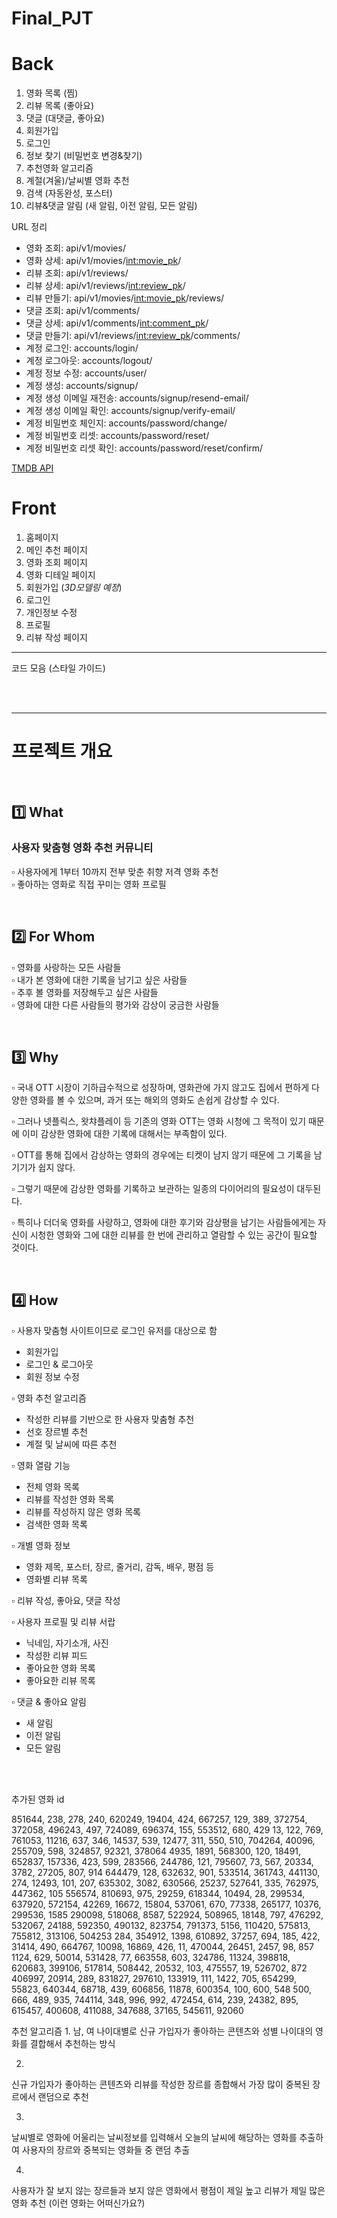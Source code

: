 # Final_PJT

# Back

1. 영화 목록 (찜)
2. 리뷰 목록 (좋아요)
3. 댓글 (대댓글, 좋아요)
4. 회원가입
5. 로그인 
6. 정보 찾기 (비밀번호 변경&찾기)
7. 추천영화 알고리즘
8. 계절(겨울)/날씨별 영화 추천
9. 검색 (자동완성, 포스터)
10. 리뷰&댓글 알림 (새 알림, 이전 알림, 모든 알림)

URL 정리
- 영화 조회: api/v1/movies/
- 영화 상세: api/v1/movies/<int:movie_pk>/
- 리뷰 조회: api/v1/reviews/
- 리뷰 상세: api/v1/reviews/<int:review_pk>/
- 리뷰 만들기: api/v1/movies/<int:movie_pk>/reviews/
- 댓글 조회: api/v1/comments/
- 댓글 상세: api/v1/comments/<int:comment_pk>/
- 댓글 만들기: api/v1/reviews/<int:review_pk>/comments/
- 계정 로그인: accounts/login/
- 계정 로그아웃: accounts/logout/
- 계정 정보 수정: accounts/user/
- 계정 생성: accounts/signup/
- 계정 생성 이메일 재전송: accounts/signup/resend-email/
- 계정 생성 이메일 확인: accounts/signup/verify-email/
- 계정 비밀번호 체인지: accounts/password/change/
- 계정 비밀번호 리셋: accounts/password/reset/
- 계정 비밀번호 리셋 확인: accounts/password/reset/confirm/
  

[TMDB API](https://developers.themoviedb.org/3/authentication/how-do-i-generate-a-session-id)

# Front

1. 홈페이지
2. 메인 추천 페이지
3. 영화 조회 페이지
4. 영화 디테일 페이지
5. 회원가입 (*3D모델링 예정*)
6. 로그인
7. 개인정보 수정
8. 프로필
9. 리뷰 작성 페이지

---
코드 모음 (스타일 가이드)



<br><br>

---

# 프로젝트 개요

<br>

## 1️⃣ What
### 사용자 맞춤형 영화 추천 커뮤니티  
▫ 사용자에게 1부터 10까지 전부 맞춘 취향 저격 영화 추천  
▫ 좋아하는 영화로 직접 꾸미는 영화 프로필   

<br>

## 2️⃣ For Whom
▫ 영화를 사랑하는 모든 사람들   
▫ 내가 본 영화에 대한 기록을 남기고 싶은 사람들   
▫ 추후 볼 영화를 저장해두고 싶은 사람들  
▫ 영화에 대한 다른 사람들의 평가와 감상이 궁금한 사람들   

<br>

## 3️⃣ Why
▫ 국내 OTT 시장이 기하급수적으로 성장하며, 영화관에 가지 않고도 집에서 편하게 다양한 영화를 볼 수 있으며, 과거 또는 해외의 영화도 손쉽게 감상할 수 있다.   

▫ 그러나 넷플릭스, 왓챠플레이 등 기존의 영화 OTT는 영화 시청에 그 목적이 있기 때문에 이미 감상한 영화에 대한 기록에 대해서는 부족함이 있다.  

▫ OTT를 통해 집에서 감상하는 영화의 경우에는 티켓이 남지 않기 때문에 그 기록을 남기기가 쉽지 않다.   

▫ 그렇기 때문에 감상한 영화를 기록하고 보관하는 일종의 다이어리의 필요성이 대두된다.  

▫ 특히나 더더욱 영화를 사랑하고, 영화에 대한 후기와 감상평을 남기는 사람들에게는 자신이 시청한 영화와 그에 대한 리뷰를 한 번에 관리하고 열람할 수 있는 공간이 필요할 것이다.  

<br>

## 4️⃣ How

▫ 사용자 맞춤형 사이트이므로 로그인 유저를 대상으로 함
- 회원가입
- 로그인 & 로그아웃
- 회원 정보 수정


▫ 영화 추천 알고리즘
- 작성한 리뷰를 기반으로 한 사용자 맞춤형 추천
- 선호 장르별 추천
- 계절 및 날씨에 따른 추천


▫ 영화 열람 기능 
- 전체 영화 목록
- 리뷰를 작성한 영화 목록
- 리뷰를 작성하지 않은 영화 목록
- 검색한 영화 목록 


▫ 개별 영화 정보
- 영화 제목, 포스터, 장르, 줄거리, 감독, 배우, 평점 등
- 영화별 리뷰 목록  


▫ 리뷰 작성, 좋아요, 댓글 작성


▫ 사용자 프로필 및 리뷰 서랍   
- 닉네임, 자기소개, 사진
- 작성한 리뷰 피드
- 좋아요한 영화 목록
- 좋아요한 리뷰 목록


▫ 댓글 & 좋아요 알림
- 새 알림
- 이전 알림
- 모든 알림




<br><br>

추가된 영화 id

851644, 238, 278, 240, 620249, 19404, 424, 667257, 129, 389, 372754, 372058, 496243, 497, 724089, 696374, 155, 553512, 680, 429
13, 122, 769, 761053, 11216, 637, 346, 14537, 539, 12477, 311, 550, 510, 704264, 40096, 255709, 598, 324857, 92321, 378064
4935, 1891, 568300, 120, 18491, 652837, 157336, 423, 599, 283566, 244786, 121, 795607, 73, 567, 20334, 3782, 27205, 807, 914
644479, 128, 632632, 901, 533514, 361743, 441130, 274, 12493, 101, 207, 635302, 3082, 630566, 25237, 527641, 335, 762975, 447362, 105
556574, 810693, 975, 29259, 618344, 10494, 28, 299534, 637920, 572154, 42269, 16672, 15804, 537061, 670, 77338, 265177, 10376, 299536, 1585
290098, 518068, 8587, 522924, 508965, 18148, 797, 476292, 532067, 24188, 592350, 490132, 823754, 791373, 5156, 110420, 575813, 755812, 313106, 504253
284, 354912, 1398, 610892, 37257, 694, 185, 422, 31414, 490, 664767, 10098, 16869, 426, 11, 470044, 26451, 2457, 98, 857
1124, 629, 50014, 531428, 77, 663558, 603, 324786, 11324, 398818, 620683, 399106, 517814, 508442, 20532, 103, 475557, 19, 526702, 872 
406997, 20914, 289, 831827, 297610, 133919, 111, 1422, 705, 654299, 55823, 640344, 68718, 439, 606856, 11878, 600354, 100, 600, 548
500, 666, 489, 935, 744114, 348, 996, 992, 472454, 614, 239, 24382, 895, 615457, 400608, 411088, 347688, 37165, 545611, 92060

추천 알고리즘
1.
남, 여 나이대별로
신규 가입자가 좋아하는 콘텐츠와 성별 나이대의 영화를 결합해서 추천하는 방식

2.
신규 가입자가 좋아하는 콘텐츠와 리뷰를 작성한 장르를 종합해서
가장 많이 중복된 장르에서 랜덤으로 추천

3.
날씨별로 영화에 어울리는 날씨정보를 입력해서 오늘의 날씨에 해당하는 영화를
추출하여 사용자의 장르와 중복되는 영화들 중 랜덤 추출

4.
사용자가 잘 보지 않는 장르들과 보지 않은 영화에서 평점이 제일 높고 리뷰가 제일 많은 영화 추천
(이런 영화는 어떠신가요?)
